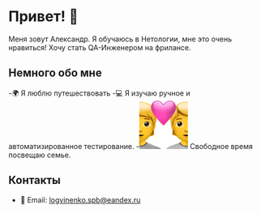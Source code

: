 # Привет! 👋

Меня зовут Александр. Я обучаюсь в Нетологии, мне это очень нравиться!
Хочу стать QA-Инженером на фрилансе.

## Немного обо мне

-🌍 Я люблю путешествовать
-💻 Я изучаю ручное и автоматизированное тестирование.
-![alt text](image.png) Свободное время посвещаю семье. 

## Контакты

- 📧 Email: logvinenko.spb@eandex.ru

